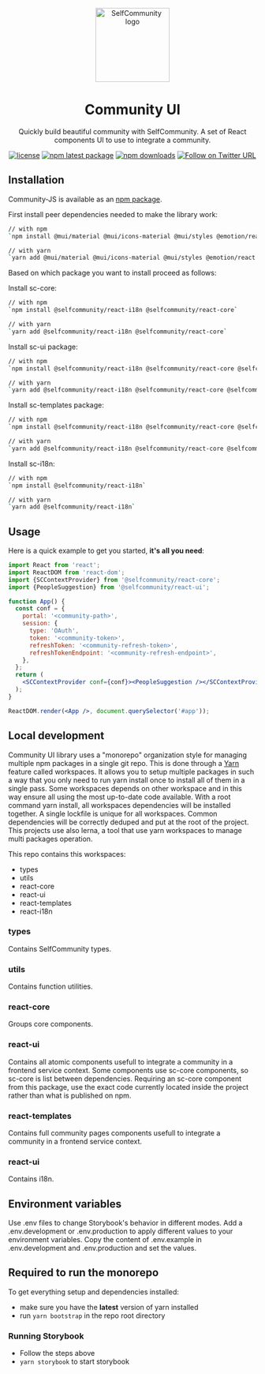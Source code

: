 <p align="center">
  <a href="https://www.selfcommunity.com/" rel="noopener" target="_blank">
    <img width="150" src="https://make.selfcommunity.com/assets/images/logo.png" alt="SelfCommunity logo">
  </a>
</p>

<h1 align="center">Community UI</h1>

<div align="center">

Quickly build beautiful community with SelfCommunity.
A set of React components UI to use to integrate a community.

[![license](https://img.shields.io/badge/license-MIT-blue.svg)](https://github.com/selfcommunity/community-js/blob/master/LICENSE)
[![npm latest package](https://img.shields.io/npm/v/@selfcommunity/react-ui/latest.svg)](https://www.npmjs.com/package/@selfcommunity/react-ui)
[![npm downloads](https://img.shields.io/npm/dm/@selfcommunity/react-ui.svg)](https://www.npmjs.com/package/@selfcommunity/react-ui)
[![Follow on Twitter URL](https://img.shields.io/twitter/url/https/twitter.com/community_self.svg?style=social&label=Follow%20%40SelfCommunity)](https://twitter.com/community_self)

</div>

## Installation

Community-JS is available as an [npm package](https://www.npmjs.com/package/@selfcommunity/react-ui).

First install peer dependencies needed to make the library work:

```sh
// with npm
`npm install @mui/material @mui/icons-material @mui/styles @emotion/react @emotion/styled react-intl`

// with yarn
`yarn add @mui/material @mui/icons-material @mui/styles @emotion/react @emotion/styled react-intl`
```

Based on which package you want to install proceed as follows:

Install sc-core:

```sh
// with npm
`npm install @selfcommunity/react-i18n @selfcommunity/react-core`

// with yarn
`yarn add @selfcommunity/react-i18n @selfcommunity/react-core`
```

Install sc-ui package:

```sh
// with npm
`npm install @selfcommunity/react-i18n @selfcommunity/react-core @selfcommunity/react-ui`

// with yarn
`yarn add @selfcommunity/react-i18n @selfcommunity/react-core @selfcommunity/react-ui`
```

Install sc-templates package:

```sh
// with npm
`npm install @selfcommunity/react-i18n @selfcommunity/react-core @selfcommunity/react-templates`

// with yarn
`yarn add @selfcommunity/react-i18n @selfcommunity/react-core @selfcommunity/react-templates`
```

Install sc-i18n:

```sh
// with npm
`npm install @selfcommunity/react-i18n`

// with yarn
`yarn add @selfcommunity/react-i18n`
```

## Usage

Here is a quick example to get you started, **it's all you need**:

```jsx
import React from 'react';
import ReactDOM from 'react-dom';
import {SCContextProvider} from '@selfcommunity/react-core';
import {PeopleSuggestion} from '@selfcommunity/react-ui';

function App() {
  const conf = {
    portal: '<community-path>',
    session: {
      type: 'OAuth',
      token: '<community-token>',
      refreshToken: '<community-refresh-token>',
      refreshTokenEndpoint: '<community-refresh-endpoint>',
    },
  };
  return (
    <SCContextProvider conf={conf}><PeopleSuggestion /></SCContextProvider>
  );
}

ReactDOM.render(<App />, document.querySelector('#app'));
```

## Local development

Community UI library uses a "monorepo" organization style for managing multiple npm packages in a single git repo.
This is done through a [Yarn](https://yarnpkg.com/en/) feature called workspaces.
It allows you to setup multiple packages in such a way that you only need to run yarn install once to install all of
them in a single pass. Some workspaces depends on other workspace and in this way ensure all using the most up-to-date
code available. With a root command yarn install, all workspaces dependencies will be installed together.
A single lockfile is unique for all workspaces. Common dependencies will be correctly deduped and put at the root of
the project.
This projects use also lerna, a tool that use yarn workspaces to manage multi packages operation.

This repo contains this workspaces:
- types
- utils
- react-core
- react-ui
- react-templates
- react-i18n

### types
Contains SelfCommunity types.

### utils
Contains function utilities.

### react-core
Groups core components.

### react-ui
Contains all atomic components usefull to integrate a community in a frontend service context.
Some components use sc-core components, so sc-core is list between dependencies.
Requiring an sc-core component from this package, use the exact code currently located inside the project rather than
what is published on npm.

### react-templates
Contains full community pages components usefull to integrate a community in a frontend service context.

### react-ui
Contains i18n.


## Environment variables
Use .env files to change Storybook's behavior in different modes.
Add a .env.development or .env.production to apply different values to your environment variables.
Copy the content of .env.example in .env.development and .env.production and set the values.

## Required to run the monorepo
To get everything setup and dependencies installed:

- make sure you have the **latest** version of yarn installed
- run `yarn bootstrap` in the repo root directory

### Running Storybook

- Follow the steps above
- `yarn storybook` to start storybook

[npm-image]: https://img.shields.io/npm/v/Community-JS.svg?style=flat-square
[npm-url]: https://npmjs.org/package/Community-JS
[downloads-image]: https://img.shields.io/npm/dm/Community-JS.svg?style=flat-square
[downloads-url]: https://npmjs.org/package/Community-JS

